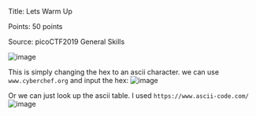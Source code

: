 Title: Lets Warm Up

Points: 50 points

Source: picoCTF2019 General Skills

![image](https://user-images.githubusercontent.com/91729496/235193685-4a03a6bc-2b03-4f87-9373-e29ef42e3cbb.png)

This is simply changing the hex to an ascii character. we can use `www.cyberchef.org` and input the hex:
![image](https://user-images.githubusercontent.com/91729496/235194213-1b015077-3b31-4fc0-8b6a-a435e7fc0980.png)

Or we can just look up the ascii table. I used `https://www.ascii-code.com/`
![image](https://user-images.githubusercontent.com/91729496/235194412-dd3c49e4-328d-4b3a-a861-8518fb41a8a5.png)
